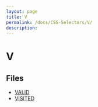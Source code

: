 ```yaml
---
layout: page
title: V
permalink: /docs/CSS-Selectors/V/
description: 
---
```


# V



## Files
* [VALID](/compare.html2pdf.tools/docs/CSS-Selectors/V/valid.html)
* [VISITED](/compare.html2pdf.tools/docs/CSS-Selectors/V/visited.html)

